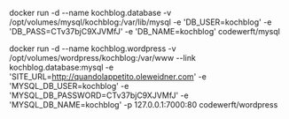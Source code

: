 

docker run -d --name kochblog.database  -v /opt/volumes/mysql/kochblog:/var/lib/mysql -e 'DB_USER=kochblog' -e 'DB_PASS=CTv37bjC9XJVMfJ' -e 'DB_NAME=kochblog' codewerft/mysql

docker run -d --name kochblog.wordpress -v /opt/volumes/wordpress/kochblog:/var/www --link kochblog.database:mysql -e 'SITE_URL=http://quandolappetito.oleweidner.com' -e 'MYSQL_DB_USER=kochblog' -e 'MYSQL_DB_PASSWORD=CTv37bjC9XJVMfJ' -e 'MYSQL_DB_NAME=kochblog' -p 127.0.0.1:7000:80 codewerft/wordpress
